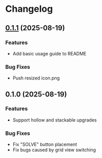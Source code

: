 # Changelog

## [0.1.1](https://github.com/funlennysub/UpgradeSolver/compare/v0.1.0...v0.1.1) (2025-08-19)

### Features

* Add basic usage guide to README

### Bug Fixes
* Push resized icon.png

## 0.1.0 (2025-08-19)

### Features
* Support hollow and stackable upgrades

### Bug Fixes
* Fix "SOLVE" button placement
* Fix bugs caused by grid view switching